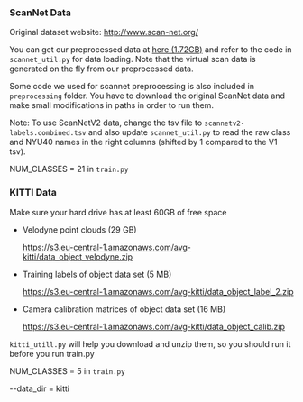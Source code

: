 ### ScanNet Data

Original dataset website: <a href="http://www.scan-net.org/">http://www.scan-net.org/</a>

You can get our preprocessed data at <a href="https://shapenet.cs.stanford.edu/media/scannet_data_pointnet2.zip">here (1.72GB)</a> and refer to the code in `scannet_util.py` for data loading. Note that the virtual scan data is generated on the fly from our preprocessed data.

Some code we used for scannet preprocessing is also included in `preprocessing` folder. You have to download the original ScanNet data and make small modifications in paths in order to run them.

Note: To use ScanNetV2 data, change the tsv file to `scannetv2-labels.combined.tsv` and also update `scannet_util.py` to read the raw class and NYU40 names in the right columns (shifted by 1 compared to the V1 tsv).

NUM_CLASSES = 21 in `train.py`

### KITTI Data

Make sure your hard drive has at least 60GB of free space

- Velodyne point clouds (29 GB) 

    https://s3.eu-central-1.amazonaws.com/avg-kitti/data_object_velodyne.zip

- Training labels of object data set (5 MB)

    https://s3.eu-central-1.amazonaws.com/avg-kitti/data_object_label_2.zip

- Camera calibration matrices of object data set (16 MB)

    https://s3.eu-central-1.amazonaws.com/avg-kitti/data_object_calib.zip

`kitti_utill.py` will help you download and unzip them, so you should run it before you run train.py

NUM_CLASSES = 5 in `train.py`

--data_dir = kitti